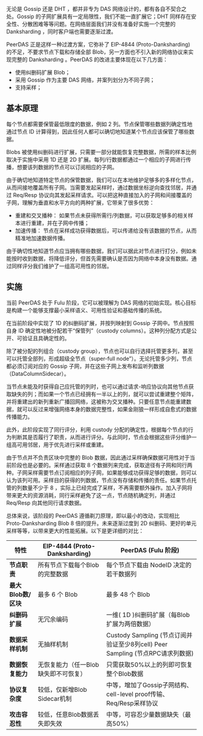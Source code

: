 无论是 Gossip 还是 DHT ，都并非专为 DAS 网络设计的，都有各自不契合之处。Gossip 的子网扩展具有一定局限性，我们不能一直扩展它；DHT 同样存在安全性、分散困难等等问题。在网络层面我们并没有准备好实施一个完整的 Danksharding ，同时客户端也需要逐渐过渡。

PeerDAS 正是这样一种过渡方案，它弥补了 EIP-4844 (Proto-Danksharding)  的不足，不要求节点下载和存储全部 Blob，另一方面也不引入新的网络协议来实现完整的 Danksharding 。PeerDAS 的改进主要体现在以下几方面：

- 使用纠删码扩展 Blob；
- 采用 Gossip 作为主要 DAS 网络，并案列划分为不同子网；
- 支持采样；

## 基本原理

每个节点都需要保管最低限度的数据，例如 2 列。节点保管哪些数据列确定性地通过节点 ID 计算得到，因此任何人都可以确切地知道某个节点应该保管了哪些数据。

Blobs 被使用纠删码进行扩展，只需要一部分就能恢复完整数据，所需的样本比例取决于实施中采用 1D 还是 2D 扩展。每列/行数据都通过一个相应的子网进行传播，想要该列数据的节点可以订阅相应的子网。

由于确切地知道特定节点的保管数据，我们可以在本地维护足够多的多样化节点，从而间接地覆盖所有子网。当需要发起采样时，通过数据坐标逆向查找邻居，并通过 Req/Resp 协议向其发起采样请求。可以把这种直接加入的子网和间接覆盖的子网，理解为垂直和水平方向的两种扩展，它带来了很多优势：

- 重建和交叉播种： 如果节点未获得所需行/列数据，可以获取足够多的相关样本进行重建，并在子网中传播；
- 加速传播： 节点在采样成功获得数据后，可以传递给没有该数据的节点，从而精准地加速数据传播。

由于确切性地知道节点应当拥有哪些数据，我们可以据此对节点进行打分，例如未能按时收到数据，将降低评分，但首先需要确认是否因为网络中本身没有数据。通过同样评分我们维护了一组高可用性的邻居。

## 实施

当前 PeerDAS 处于 Fulu 阶段，它可以被理解为 DAS 网络的初始实现。核心目标是构建一个能够支撑最小采样语义、可用性验证和基础传播的系统。

在当前阶段中实现了 1D 的纠删码扩展，并按列映射到 Gossip 子网中。节点按照自身 ID 确定性地被分配若干“保管列”（custody columns）。这种列分配方式是公开、可验证且具确定性的。

除了被分配的列组合（custody group），节点也可以自行选择托管更多列，甚至可以托管全部列，形成超级全节点（super-full node”）。无论托管多少列，节点都必须订阅对应的 Gossip 子网，并在这些子网上发布和监听列数据（DataColumnSidecar）。

当节点未能及时获得自己应托管的列时，也可以通过请求-响应协议向其他节点获取缺失的列；而如果一个节点已经拥有一半以上的列，就可以尝试重建整个矩阵，并将重建出的新列重新广播回网络，这被称为交叉播种。只要任意节点能重建数据，就可以反过来增强网络本身的数据完整性，如果金刚狼一样形成自愈式的数据传播能力。

此外，此阶段实现了同行评分，利用  custody 分配的确定性，根据每个节点的行为判断其是否履行了职责，从而进行评分。与此同时，节点会根据这些评分维护一组高可用邻居，用于优先进行采样或重建。

由于节点并不负责区块中完整的 Blob 数据，因此通过采样确保数据可用性对于当前阶段也是必要的。采样通过获取 8 个数据列来完成，获取途径有子网和同行两种。子网采样需要节点订阅相应的列子网，如果能够成功获得足够的数据，则可以认为该列可用。采样目的获得的列数据，节点没有存储和传播的责任。如果节点托管的列数量不少于 8 ，实际上已经完成了采样，不再需要额外操作。加入子网将带来更大的资源消耗，同行采样避免了这一点，节点随机确定列，并通过 Req/Resp 向其他同行请求数据。

总体来说，该阶段的 PeerDAS 遵循剃刀原理，即以最小的改动，实现相比 Proto-Danksharding Blob 8 倍的提升。未来逐渐过度到 2D 纠删码、更好的单元采样等等，以带来更大的性能拓展。以下是更详细的对比：

| 特性 | EIP-4844 (Proto-Danksharding) | PeerDAS (Fulu 阶段) |
| --- | --- | --- |
| **节点职责** | 所有节点下载每个Blob的完整数据 | 每个节点下载由 NodeID 决定的若干数据列 |
| **最大Blob数/区块** | 最多 6 个 Blob | 最多 48 个 Blob |
| **纠删码扩展** | 无冗余编码 | 一维( 1D )纠删码扩展（每Blob扩展为两倍数据） |
| **数据采样机制** | 无抽样机制 | Custody Sampling (节点订阅并验证至少8列cell)  Peer Sampling (节点RPC请求列数据) |
| **数据恢复能力** | 无恢复能力（任一Blob缺失即不可恢复） | 只需获取50%以上的列即可恢复整个Blob数据 |
| **协议复杂度** | 较低，仅新增Blob Sidecar机制 | 中等，增加了Gossip子网结构、cell-level proof传输、Req/Resp采样协议 |
| **攻击容忍性** | 较低，任意Blob数据丢失即失效 | 中等，可容忍少量数据缺失（最高50%） |
